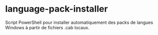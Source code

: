 # language-pack-installer
Script PowerShell pour installer automatiquement des packs de langues Windows à partir de fichiers .cab locaux.
